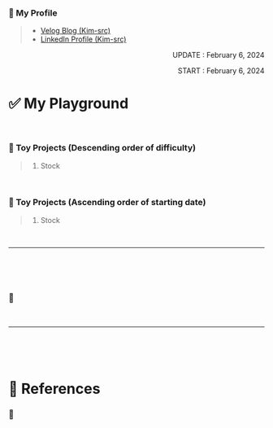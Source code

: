 <!-- 작성자 소개 -->
### 🎁 My Profile
> - [Velog Blog (Kim-src)](https://velog.io/@kim-src/series)
> - [LinkedIn Profile (Kim-src)](https://www.linkedin.com/in/chang-seong-kim-7826142a0/)

<!-- Dates -->
<p align="right">UPDATE : February 6, 2024</p>
<p align="right">START : February 6, 2024</p>

<!-- Title -->
# ✅ My Playground

<br>

<!-- Contents -->
### 🔔 Toy Projects (Descending order of difficulty)
> 1. Stock

<br>

### 🔔 Toy Projects (Ascending order of starting date)
> 1. Stock

<br>

***

<br>
<br>
<br>

<!-- Tips -->
### 🔔 []()

<br>

***

<br>
<br>
<br>

<!-- References -->
# 🎁 References
### 🔑 []()
